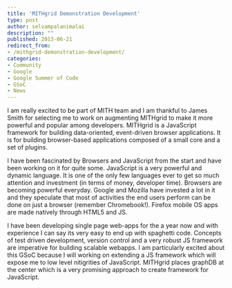 ```yaml
---
title: 'MITHgrid Demonstration Development'
type: post
author: selvampalanimalai
description: ""
published: 2013-06-21
redirect_from: 
- /mithgrid-demonstration-development/
categories:
- Community
- Google
- Google Summer of Code
- GSoC
- News
---
```

I am really excited to be part of MITH team and I am thankful to James Smith for selecting me to work on augmenting MITHgrid to make it more powerful and popular among developers. MITHgrid is a JavaScript framework for building data-oriented, event-driven browser applications. It is for building browser-based applications composed of a small core and a set of plugins.

I have been fascinated by Browsers and JavaScript from the start and have been working on it for quite some. JavaScript is a very powerful and dynamic language. It is one of the only few languages ever to get so much attention and investment (in terms of money, developer time). Browsers are becoming powerful everyday. Google and Mozilla have invested a lot in it and they speculate that most of activities the end users perform can be done on just a browser (remember Chromebook!). Firefox mobile OS apps are made natively through HTML5 and JS.

I have been developing single page web-apps for the a year now and with experience I can say its very easy to end up with spaghetti code. Concepts of test driven development, version control and a very robust JS framework are imperative for building scalable webapps. I am particularly excited about this GSoC because I will working on extending a JS framework which will expose me to low level nitigrities of JavaScript. MITHgrid places graphDB at the center which is a very promising approach to create framework for JavaScript.
